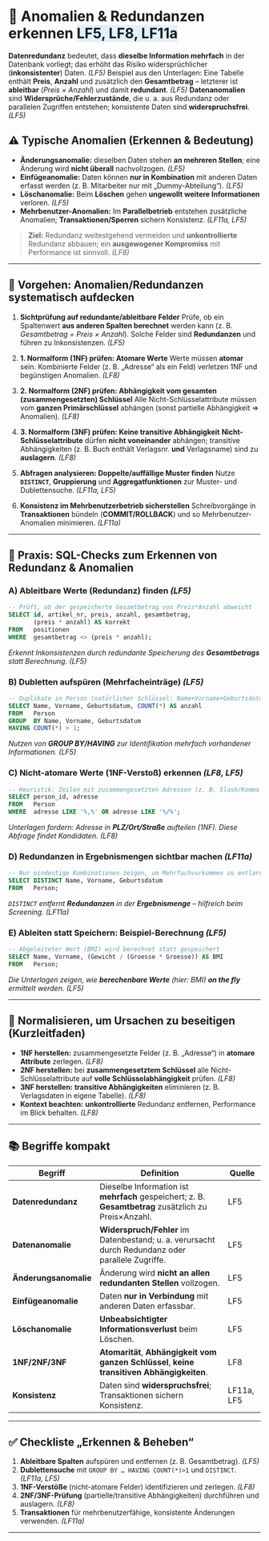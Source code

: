 # 🧩 Anomalien & Redundanzen erkennen <span style="background:#e0f0ff;">LF5, LF8, LF11a</span>

**Datenredundanz** bedeutet, dass **dieselbe Information mehrfach** in der Datenbank vorliegt; das erhöht das Risiko widersprüchlicher (**inkonsistenter**) Daten. *(LF5)* 
Beispiel aus den Unterlagen: Eine Tabelle enthält **Preis**, **Anzahl** und zusätzlich den **Gesamtbetrag** – letzterer ist **ableitbar** (*Preis × Anzahl*) und damit **redundant**. *(LF5)* 
**Datenanomalien** sind **Widersprüche/Fehlerzustände**, die u. a. aus Redundanz oder parallelen Zugriffen entstehen; konsistente Daten sind **widerspruchsfrei**. *(LF5)* 

## ⚠️ Typische Anomalien (Erkennen & Bedeutung)

* **Änderungsanomalie:** dieselben Daten stehen **an mehreren Stellen**; eine Änderung wird **nicht überall** nachvollzogen. *(LF5)* 
* **Einfügeanomalie:** Daten können **nur in Kombination** mit anderen Daten erfasst werden (z. B. Mitarbeiter nur mit „Dummy-Abteilung“). *(LF5)* 
* **Löschanomalie:** Beim **Löschen** gehen **ungewollt weitere Informationen** verloren. *(LF5)* 
* **Mehrbenutzer-Anomalien:** Im **Parallelbetrieb** entstehen zusätzliche Anomalien; **Transaktionen/Sperren** sichern Konsistenz. *(LF11a, LF5)*

> **Ziel:** Redundanz weitestgehend vermeiden und **unkontrollierte** Redundanz abbauen; ein **ausgewogener Kompromiss** mit Performance ist sinnvoll. *(LF8)* 

---

## 🧭 Vorgehen: Anomalien/Redundanzen systematisch aufdecken

1. **Sichtprüfung auf redundante/ableitbare Felder**
   Prüfe, ob ein Spaltenwert **aus anderen Spalten berechnet** werden kann (z. B. *Gesamtbetrag = Preis × Anzahl*). Solche Felder sind **Redundanzen** und führen zu Inkonsistenzen. *(LF5)* 

2. **1. Normalform (1NF) prüfen: Atomare Werte**
   Werte müssen **atomar** sein. Kombinierte Felder (z. B. „Adresse“ als ein Feld) verletzen 1NF und begünstigen Anomalien. *(LF8)* 

3. **2. Normalform (2NF) prüfen: Abhängigkeit vom gesamten (zusammengesetzten) Schlüssel**
   Alle Nicht-Schlüsselattribute müssen vom **ganzen Primärschlüssel** abhängen (sonst partielle Abhängigkeit ⇒ Anomalien). *(LF8)* 

4. **3. Normalform (3NF) prüfen: Keine transitive Abhängigkeit**
   **Nicht-Schlüsselattribute** dürfen **nicht voneinander** abhängen; transitive Abhängigkeiten (z. B. Buch enthält Verlagsnr. **und** Verlagsname) sind zu **auslagern**. *(LF8)* 

5. **Abfragen analysieren: Doppelte/auffällige Muster finden**
   Nutze **`DISTINCT`**, **Gruppierung** und **Aggregatfunktionen** zur Muster- und Dublettensuche. *(LF11a, LF5)*

6. **Konsistenz im Mehrbenutzerbetrieb sicherstellen**
   Schreibvorgänge in **Transaktionen** bündeln (**COMMIT/ROLLBACK**) und so Mehrbenutzer-Anomalien minimieren. *(LF11a)* 

---

## 🧪 Praxis: SQL-Checks zum Erkennen von Redundanz & Anomalien

### A) Ableitbare Werte (Redundanz) finden *(LF5)* 

```sql
-- Prüft, ob der gespeicherte Gesamtbetrag von Preis*Anzahl abweicht
SELECT id, artikel_nr, preis, anzahl, gesamtbetrag,
       (preis * anzahl) AS korrekt
FROM   positionen
WHERE  gesamtbetrag <> (preis * anzahl);
```

*Erkennt Inkonsistenzen durch redundante Speicherung des **Gesamtbetrags** statt Berechnung.* *(LF5)* 

### B) Dubletten aufspüren (Mehrfacheinträge) *(LF5)* 

```sql
-- Duplikate in Person (natürlicher Schlüssel: Name+Vorname+Geburtsdatum)
SELECT Name, Vorname, Geburtsdatum, COUNT(*) AS anzahl
FROM   Person
GROUP  BY Name, Vorname, Geburtsdatum
HAVING COUNT(*) > 1;
```

*Nutzen von **GROUP BY/HAVING** zur Identifikation mehrfach vorhandener Informationen.* *(LF5)* 

### C) Nicht-atomare Werte (1NF-Verstoß) erkennen *(LF8, LF5)*

```sql
-- Heuristik: Zeilen mit zusammengesetzten Adressen (z. B. Slash/Komma als Trenner)
SELECT person_id, adresse
FROM   Person
WHERE  adresse LIKE '%,%' OR adresse LIKE '%/%';
```

*Unterlagen fordern: Adresse in **PLZ/Ort/Straße** aufteilen (1NF). Diese Abfrage findet Kandidaten.* *(LF8)* 

### D) Redundanzen in Ergebnismengen sichtbar machen *(LF11a)* 

```sql
-- Nur eindeutige Kombinationen zeigen, um Mehrfachvorkommen zu entlarven
SELECT DISTINCT Name, Vorname, Geburtsdatum
FROM   Person;
```

*`DISTINCT` entfernt **Redundanzen** in der **Ergebnismenge** – hilfreich beim Screening.* *(LF11a)* 

### E) Ableiten statt Speichern: Beispiel-Berechnung *(LF5)* 

```sql
-- Abgeleiteter Wert (BMI) wird berechnet statt gespeichert
SELECT Name, Vorname, (Gewicht / (Groesse * Groesse)) AS BMI
FROM   Person;
```

*Die Unterlagen zeigen, wie **berechenbare Werte** (hier: BMI) **on the fly** ermittelt werden.* *(LF5)* 

---

## 🔧 Normalisieren, um Ursachen zu beseitigen (Kurzleitfaden)

* **1NF herstellen:** zusammengesetzte Felder (z. B. „Adresse“) in **atomare Attribute** zerlegen. *(LF8)* 
* **2NF herstellen:** bei **zusammengesetztem Schlüssel** alle Nicht-Schlüsselattribute auf **volle Schlüsselabhängigkeit** prüfen. *(LF8)* 
* **3NF herstellen:** **transitive Abhängigkeiten** eliminieren (z. B. Verlagsdaten in eigene Tabelle). *(LF8)* 
* **Kontext beachten:** **unkontrollierte** Redundanz entfernen, Performance im Blick behalten. *(LF8)* 

---

## 📚 Begriffe kompakt

| Begriff               | Definition                                                                                            | Quelle     |
| --------------------- | ----------------------------------------------------------------------------------------------------- | ---------- |
| **Datenredundanz**    | Dieselbe Information ist **mehrfach** gespeichert; z. B. **Gesamtbetrag** zusätzlich zu Preis×Anzahl. | LF5        |
| **Datenanomalie**     | **Widerspruch/Fehler** im Datenbestand; u. a. verursacht durch Redundanz oder parallele Zugriffe.     | LF5        |
| **Änderungsanomalie** | Änderung wird **nicht an allen redundanten Stellen** vollzogen.                                       | LF5        |
| **Einfügeanomalie**   | Daten **nur in Verbindung** mit anderen Daten erfassbar.                                              | LF5        |
| **Löschanomalie**     | **Unbeabsichtigter Informationsverlust** beim Löschen.                                                | LF5        |
| **1NF/2NF/3NF**       | **Atomarität**, **Abhängigkeit vom ganzen Schlüssel**, **keine transitiven Abhängigkeiten**.          | LF8        |
| **Konsistenz**        | Daten sind **widerspruchsfrei**; Transaktionen sichern Konsistenz.                                    | LF11a, LF5 |

---

## ✅ Checkliste „Erkennen & Beheben“

1. **Ableitbare Spalten** aufspüren und entfernen (z. B. Gesamtbetrag). *(LF5)* 
2. **Dublettensuche** mit `GROUP BY … HAVING COUNT(*)>1` und `DISTINCT`. *(LF11a, LF5)*
3. **1NF-Verstöße** (nicht-atomare Felder) identifizieren und zerlegen. *(LF8)* 
4. **2NF/3NF-Prüfung** (partielle/transitive Abhängigkeiten) durchführen und auslagern. *(LF8)* 
5. **Transaktionen** für mehrbenutzerfähige, konsistente Änderungen verwenden. *(LF11a)* 


---

